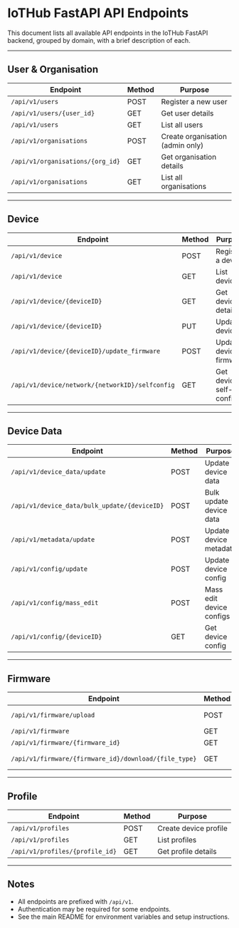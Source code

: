 # IoTHub FastAPI API Endpoints

This document lists all available API endpoints in the IoTHub FastAPI backend, grouped by domain, with a brief description of each.

---

## User & Organisation

| Endpoint | Method | Purpose |
|----------|--------|---------|
| `/api/v1/users` | POST | Register a new user |
| `/api/v1/users/{user_id}` | GET | Get user details |
| `/api/v1/users` | GET | List all users |
| `/api/v1/organisations` | POST | Create organisation (admin only) |
| `/api/v1/organisations/{org_id}` | GET | Get organisation details |
| `/api/v1/organisations` | GET | List all organisations |

---

## Device

| Endpoint | Method | Purpose |
|----------|--------|---------|
| `/api/v1/device` | POST | Register a device |
| `/api/v1/device` | GET | List devices |
| `/api/v1/device/{deviceID}` | GET | Get device details |
| `/api/v1/device/{deviceID}` | PUT | Update device |
| `/api/v1/device/{deviceID}/update_firmware` | POST | Update device firmware |
| `/api/v1/device/network/{networkID}/selfconfig` | GET | Get device self-config |

---

## Device Data

| Endpoint | Method | Purpose |
|----------|--------|---------|
| `/api/v1/device_data/update` | POST | Update device data |
| `/api/v1/device_data/bulk_update/{deviceID}` | POST | Bulk update device data |
| `/api/v1/metadata/update` | POST | Update device metadata |
| `/api/v1/config/update` | POST | Update device config |
| `/api/v1/config/mass_edit` | POST | Mass edit device configs |
| `/api/v1/config/{deviceID}` | GET | Get device config |

---

## Firmware

| Endpoint | Method | Purpose |
|----------|--------|---------|
| `/api/v1/firmware/upload` | POST | Upload firmware (bin/hex/bootloader) |
| `/api/v1/firmware` | GET | List firmwares |
| `/api/v1/firmware/{firmware_id}` | GET | Get firmware details |
| `/api/v1/firmware/{firmware_id}/download/{file_type}` | GET | Download firmware file |

---

## Profile

| Endpoint | Method | Purpose |
|----------|--------|---------|
| `/api/v1/profiles` | POST | Create device profile |
| `/api/v1/profiles` | GET | List profiles |
| `/api/v1/profiles/{profile_id}` | GET | Get profile details |

---

## Notes

- All endpoints are prefixed with `/api/v1`.
- Authentication may be required for some endpoints.
- See the main README for environment variables and setup instructions.

